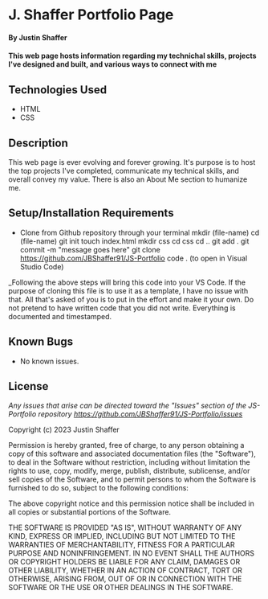 # J. Shaffer Portfolio Page

#### By Justin Shaffer

#### This web page hosts information regarding my technichal skills, projects I've designed and built, and various ways to connect with me

## Technologies Used

* HTML
* CSS

## Description

This web page is ever evolving and forever growing. It's purpose is to host the top projects I've completed, communicate my technical skills, and overall convey my value. There is also an About Me section to humanize me.

## Setup/Installation Requirements

* Clone from Github repository through your terminal
mkdir (file-name)
cd (file-name)
git init
touch index.html
mkdir css
cd css
cd ..
git add .
git commit -m "message goes here"
git clone https://github.com/JBShaffer91/JS-Portfolio
code . (to open in Visual Studio Code)

_Following the above steps will bring this code into your VS Code. If the purpose of cloning this file is to use it as a template, I have no issue with that. All that's asked of you is to put in the effort and make it your own. Do not pretend to have written code that you did not write. Everything is documented and timestamped.

## Known Bugs

* No known issues.

## License

_Any issues that arise can be directed toward the "Issues" section of the JS-Portfolio repository https://github.com/JBShaffer91/JS-Portfolio/issues_

Copyright (c) 2023 Justin Shaffer

Permission is hereby granted, free of charge, to any person obtaining a copy
of this software and associated documentation files (the "Software"), to deal
in the Software without restriction, including without limitation the rights
to use, copy, modify, merge, publish, distribute, sublicense, and/or sell
copies of the Software, and to permit persons to whom the Software is
furnished to do so, subject to the following conditions:

The above copyright notice and this permission notice shall be included in all
copies or substantial portions of the Software.

THE SOFTWARE IS PROVIDED "AS IS", WITHOUT WARRANTY OF ANY KIND, EXPRESS OR
IMPLIED, INCLUDING BUT NOT LIMITED TO THE WARRANTIES OF MERCHANTABILITY,
FITNESS FOR A PARTICULAR PURPOSE AND NONINFRINGEMENT. IN NO EVENT SHALL THE
AUTHORS OR COPYRIGHT HOLDERS BE LIABLE FOR ANY CLAIM, DAMAGES OR OTHER
LIABILITY, WHETHER IN AN ACTION OF CONTRACT, TORT OR OTHERWISE, ARISING FROM,
OUT OF OR IN CONNECTION WITH THE SOFTWARE OR THE USE OR OTHER DEALINGS IN THE
SOFTWARE.

